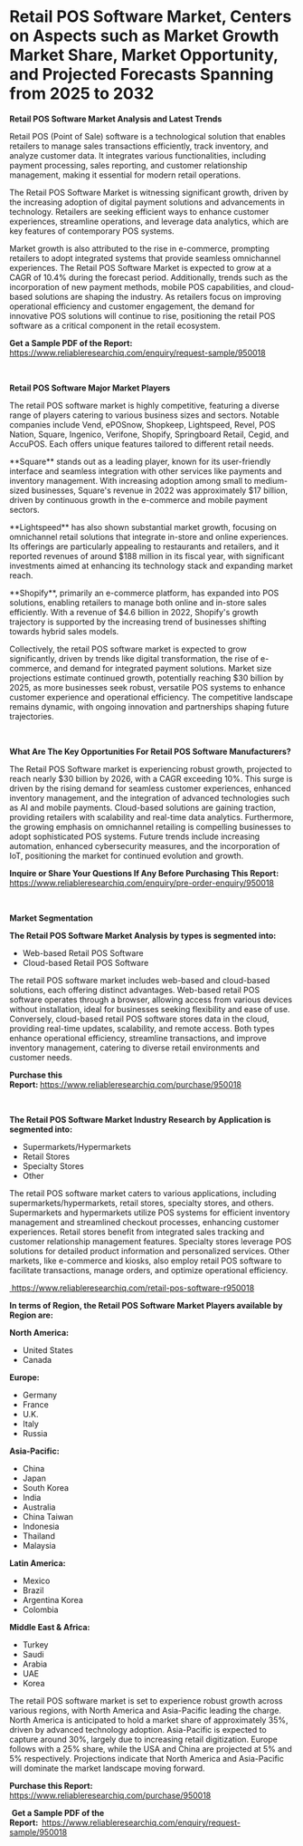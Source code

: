 <p><h1>Retail POS Software Market, Centers on Aspects such as Market Growth Market Share, Market Opportunity, and Projected Forecasts Spanning from 2025 to 2032</h1></p><p><strong>Retail POS Software Market Analysis and Latest Trends</strong></p>
<p><p>Retail POS (Point of Sale) software is a technological solution that enables retailers to manage sales transactions efficiently, track inventory, and analyze customer data. It integrates various functionalities, including payment processing, sales reporting, and customer relationship management, making it essential for modern retail operations. </p><p>The Retail POS Software Market is witnessing significant growth, driven by the increasing adoption of digital payment solutions and advancements in technology. Retailers are seeking efficient ways to enhance customer experiences, streamline operations, and leverage data analytics, which are key features of contemporary POS systems. </p><p>Market growth is also attributed to the rise in e-commerce, prompting retailers to adopt integrated systems that provide seamless omnichannel experiences. The Retail POS Software Market is expected to grow at a CAGR of 10.4% during the forecast period. Additionally, trends such as the incorporation of new payment methods, mobile POS capabilities, and cloud-based solutions are shaping the industry. As retailers focus on improving operational efficiency and customer engagement, the demand for innovative POS solutions will continue to rise, positioning the retail POS software as a critical component in the retail ecosystem.</p></p>
<p><strong>Get a Sample PDF of the Report:&nbsp;</strong> <a href="https://www.reliableresearchiq.com/enquiry/request-sample/950018?utm_campaign=3177&utm_medium=2&utm_source=Github&utm_content=ia&utm_term=17042025&utm_id=retail-pos-software">https://www.reliableresearchiq.com/enquiry/request-sample/950018</a></p>
<p>&nbsp;</p>
<p><strong>Retail POS Software Major Market Players</strong></p>
<p><p>The retail POS software market is highly competitive, featuring a diverse range of players catering to various business sizes and sectors. Notable companies include Vend, ePOSnow, Shopkeep, Lightspeed, Revel, POS Nation, Square, Ingenico, Verifone, Shopify, Springboard Retail, Cegid, and AccuPOS. Each offers unique features tailored to different retail needs.</p><p>**Square** stands out as a leading player, known for its user-friendly interface and seamless integration with other services like payments and inventory management. With increasing adoption among small to medium-sized businesses, Square's revenue in 2022 was approximately $17 billion, driven by continuous growth in the e-commerce and mobile payment sectors. </p><p>**Lightspeed** has also shown substantial market growth, focusing on omnichannel retail solutions that integrate in-store and online experiences. Its offerings are particularly appealing to restaurants and retailers, and it reported revenues of around $188 million in its fiscal year, with significant investments aimed at enhancing its technology stack and expanding market reach.</p><p>**Shopify**, primarily an e-commerce platform, has expanded into POS solutions, enabling retailers to manage both online and in-store sales efficiently. With a revenue of $4.6 billion in 2022, Shopify's growth trajectory is supported by the increasing trend of businesses shifting towards hybrid sales models.</p><p>Collectively, the retail POS software market is expected to grow significantly, driven by trends like digital transformation, the rise of e-commerce, and demand for integrated payment solutions. Market size projections estimate continued growth, potentially reaching $30 billion by 2025, as more businesses seek robust, versatile POS systems to enhance customer experience and operational efficiency. The competitive landscape remains dynamic, with ongoing innovation and partnerships shaping future trajectories.</p></p>
<p>&nbsp;</p>
<p><strong>What Are The Key Opportunities For Retail POS Software Manufacturers?</strong></p>
<p><p>The Retail POS Software market is experiencing robust growth, projected to reach nearly $30 billion by 2026, with a CAGR exceeding 10%. This surge is driven by the rising demand for seamless customer experiences, enhanced inventory management, and the integration of advanced technologies such as AI and mobile payments. Cloud-based solutions are gaining traction, providing retailers with scalability and real-time data analytics. Furthermore, the growing emphasis on omnichannel retailing is compelling businesses to adopt sophisticated POS systems. Future trends include increasing automation, enhanced cybersecurity measures, and the incorporation of IoT, positioning the market for continued evolution and growth.</p></p>
<p><strong>Inquire or Share Your Questions If Any Before Purchasing This Report:</strong> <a href="https://www.reliableresearchiq.com/enquiry/pre-order-enquiry/950018?utm_campaign=3177&utm_medium=2&utm_source=Github&utm_content=ia&utm_term=17042025&utm_id=retail-pos-software">https://www.reliableresearchiq.com/enquiry/pre-order-enquiry/950018</a></p>
<p>&nbsp;</p>
<p><strong>Market Segmentation</strong></p>
<p><strong>The Retail POS Software Market Analysis by types is segmented into:</strong></p>
<p><ul><li>Web-based Retail POS Software</li><li>Cloud-based Retail POS Software</li></ul></p>
<p><p>The retail POS software market includes web-based and cloud-based solutions, each offering distinct advantages. Web-based retail POS software operates through a browser, allowing access from various devices without installation, ideal for businesses seeking flexibility and ease of use. Conversely, cloud-based retail POS software stores data in the cloud, providing real-time updates, scalability, and remote access. Both types enhance operational efficiency, streamline transactions, and improve inventory management, catering to diverse retail environments and customer needs.</p></p>
<p><strong>Purchase this Report:&nbsp;</strong><a href="https://www.reliableresearchiq.com/purchase/950018?utm_campaign=3177&utm_medium=2&utm_source=Github&utm_content=ia&utm_term=17042025&utm_id=retail-pos-software">https://www.reliableresearchiq.com/purchase/950018</a></p>
<p>&nbsp;</p>
<p><strong>The Retail POS Software Market Industry Research by Application is segmented into:</strong></p>
<p><ul><li>Supermarkets/Hypermarkets</li><li>Retail Stores</li><li>Specialty Stores</li><li>Other</li></ul></p>
<p><p>The retail POS software market caters to various applications, including supermarkets/hypermarkets, retail stores, specialty stores, and others. Supermarkets and hypermarkets utilize POS systems for efficient inventory management and streamlined checkout processes, enhancing customer experiences. Retail stores benefit from integrated sales tracking and customer relationship management features. Specialty stores leverage POS solutions for detailed product information and personalized services. Other markets, like e-commerce and kiosks, also employ retail POS software to facilitate transactions, manage orders, and optimize operational efficiency.</p></p>
<p><a href="https://www.reliableresearchiq.com/retail-pos-software-r950018?utm_campaign=3177&utm_medium=2&utm_source=Github&utm_content=ia&utm_term=17042025&utm_id=retail-pos-software">&nbsp;https://www.reliableresearchiq.com/retail-pos-software-r950018</a></p>
<p><strong>In terms of Region, the Retail POS Software Market Players available by Region are:</strong></p>
<p>
    <p> <strong> North America: </strong>
        <ul>
            <li>United States</li>
            <li>Canada</li>
        </ul>
        </p> 
    <p> <strong> Europe: </strong>
        <ul>
            <li>Germany</li>
            <li>France</li>
            <li>U.K.</li>
            <li>Italy</li>
            <li>Russia</li>
        </ul>
        </p> 
    <p> <strong> Asia-Pacific: </strong>
        <ul>
            <li>China</li>
            <li>Japan</li>
            <li>South Korea</li>
            <li>India</li>
            <li>Australia</li>
            <li>China Taiwan</li>
            <li>Indonesia</li>
            <li>Thailand</li>
            <li>Malaysia</li>
        </ul>
        </p> 
    <p> <strong> Latin America: </strong>
        <ul>
            <li>Mexico</li>
            <li>Brazil</li>
            <li>Argentina Korea</li>
            <li>Colombia</li>
        </ul>
        </p> 
    <p> <strong> Middle East & Africa: </strong>
        <ul>
            <li>Turkey</li>
            <li>Saudi</li>
            <li>Arabia</li>
            <li>UAE</li>
            <li>Korea</li>
        </ul>
    </p>
    </p>
<p><p>The retail POS software market is set to experience robust growth across various regions, with North America and Asia-Pacific leading the charge. North America is anticipated to hold a market share of approximately 35%, driven by advanced technology adoption. Asia-Pacific is expected to capture around 30%, largely due to increasing retail digitization. Europe follows with a 25% share, while the USA and China are projected at 5% and 5% respectively. Projections indicate that North America and Asia-Pacific will dominate the market landscape moving forward.</p></p>
<p><strong>Purchase this Report: </strong><a href="https://www.reliableresearchiq.com/purchase/950018?utm_campaign=3177&utm_medium=2&utm_source=Github&utm_content=ia&utm_term=17042025&utm_id=retail-pos-software">https://www.reliableresearchiq.com/purchase/950018</a></p>
<p>&nbsp;<strong>Get a Sample PDF of the Report:&nbsp;&nbsp;</strong><a href="https://www.reliableresearchiq.com/enquiry/request-sample/950018?utm_campaign=3177&utm_medium=2&utm_source=Github&utm_content=ia&utm_term=17042025&utm_id=retail-pos-software">https://www.reliableresearchiq.com/enquiry/request-sample/950018</a></p>
<p><strong></strong></p>
<p><p></p><p></p><p></p></p>